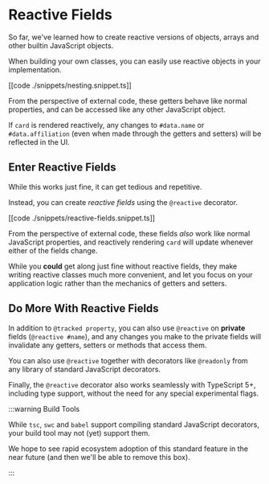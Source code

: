 # Reactive Fields

So far, we've learned how to create
reactive versions of objects, arrays and other builtin JavaScript objects.

When building your own classes, you can easily use reactive objects in your
implementation.

[[code ./snippets/nesting.snippet.ts]]

From the perspective of external code, these getters behave like normal
properties, and can be accessed like any other JavaScript object.

If `card` is rendered reactively, any changes to `#data.name` or
`#data.affiliation` (even when made through the getters and setters) will be reflected in the UI.

## Enter Reactive Fields

While this works just fine, it can get tedious and repetitive.

Instead, you can create _reactive fields_ using the `@reactive` decorator.

[[code ./snippets/reactive-fields.snippet.ts]]

From the perspective of external code, these fields _also_ work like normal
JavaScript properties, and reactively rendering `card` will update whenever
either of the fields change.

While you **could** get along just fine without reactive fields, they make
writing reactive classes much more convenient, and let you focus on your
application logic rather than the mechanics of getters and setters.

## Do More With Reactive Fields

In addition to `@tracked property`, you can also use `@reactive` on **private**
fields (`@reactive #name`), and any changes you make to the private fields will
invalidate any getters, setters or methods that access them.

You can also use `@reactive` together with decorators like `@readonly` from any
library of standard JavaScript decorators.

Finally, the `@reactive` decorator also works seamlessly with TypeScript 5+,
including type support, without the need for any special experimental flags.

:::warning Build Tools

While `tsc`, `swc` and `babel` support compiling standard JavaScript decorators,
your build tool may not (yet) support them.

We hope to see rapid ecosystem adoption of this standard feature in the near
future (and then we'll be able to remove this box).

:::
